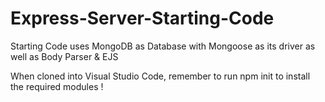 # Express-Server-Starting-Code
Starting Code uses MongoDB as Database with Mongoose as its driver as well as Body Parser &amp; EJS 

When cloned into Visual Studio Code, remember to run npm init to install the required modules !
